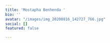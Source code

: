 ```yaml
---
title: 'Mostapha Benhenda '
bio: ''
avatar: "/images/img_20200816_142727_766.jpg"
social: []
featured: false

---
```

